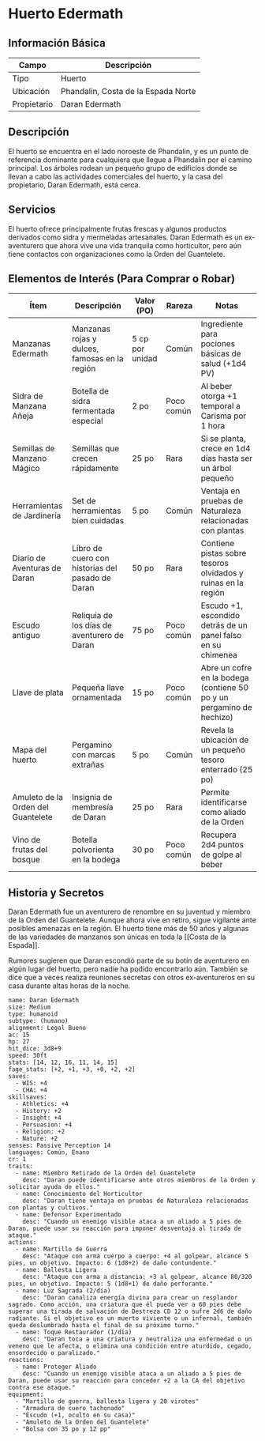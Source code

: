 # Huerto Edermath

## Información Básica

| Campo | Descripción |
| --- | --- |
| Tipo | Huerto |
| Ubicación | Phandalin, Costa de la Espada Norte |
| Propietario | Daran Edermath |

## Descripción

El huerto se encuentra en el lado noroeste de Phandalin, y es un punto de referencia dominante para cualquiera que llegue a Phandalin por el camino principal. Los árboles rodean un pequeño grupo de edificios donde se llevan a cabo las actividades comerciales del huerto, y la casa del propietario, Daran Edermath, está cerca.

## Servicios

El huerto ofrece principalmente frutas frescas y algunos productos derivados como sidra y mermeladas artesanales. Daran Edermath es un ex-aventurero que ahora vive una vida tranquila como horticultor, pero aún tiene contactos con organizaciones como la Orden del Guantelete.

## Elementos de Interés (Para Comprar o Robar)

| Ítem | Descripción | Valor (PO) | Rareza | Notas |
| --- | --- | --- | --- | --- |
| Manzanas Edermath | Manzanas rojas y dulces, famosas en la región | 5 cp por unidad | Común | Ingrediente para pociones básicas de salud (+1d4 PV) |
| Sidra de Manzana Añeja | Botella de sidra fermentada especial | 2 po | Poco común | Al beber otorga +1 temporal a Carisma por 1 hora |
| Semillas de Manzano Mágico | Semillas que crecen rápidamente | 25 po | Rara | Si se planta, crece en 1d4 días hasta ser un árbol pequeño |
| Herramientas de Jardinería | Set de herramientas bien cuidadas | 5 po | Común | Ventaja en pruebas de Naturaleza relacionadas con plantas |
| Diario de Aventuras de Daran | Libro de cuero con historias del pasado de Daran | 50 po | Rara | Contiene pistas sobre tesoros olvidados y ruinas en la región |
| Escudo antiguo | Reliquia de los días de aventurero de Daran | 75 po | Poco común | Escudo +1, escondido detrás de un panel falso en su chimenea |
| Llave de plata | Pequeña llave ornamentada | 15 po | Poco común | Abre un cofre en la bodega (contiene 50 po y un pergamino de hechizo) |
| Mapa del huerto | Pergamino con marcas extrañas | 5 po | Común | Revela la ubicación de un pequeño tesoro enterrado (25 po) |
| Amuleto de la Orden del Guantelete | Insignia de membresía de Daran | 25 po | Rara | Permite identificarse como aliado de la Orden |
| Vino de frutas del bosque | Botella polvorienta en la bodega | 30 po | Poco común | Recupera 2d4 puntos de golpe al beber |

## Historia y Secretos

Daran Edermath fue un aventurero de renombre en su juventud y miembro de la Orden del Guantelete. Aunque ahora vive en retiro, sigue vigilante ante posibles amenazas en la región. El huerto tiene más de 50 años y algunas de las variedades de manzanos son únicas en toda la [[Costa de la Espada]].

Rumores sugieren que Daran escondió parte de su botín de aventurero en algún lugar del huerto, pero nadie ha podido encontrarlo aún. También se dice que a veces realiza reuniones secretas con otros ex-aventureros en su casa durante altas horas de la noche.

```statblock
name: Daran Edermath
size: Medium
type: humanoid
subtype: (humano)
alignment: Legal Bueno
ac: 15
hp: 27
hit_dice: 3d8+9
speed: 30ft
stats: [14, 12, 16, 11, 14, 15]
fage_stats: [+2, +1, +3, +0, +2, +2]
saves:
  - WIS: +4
  - CHA: +4
skillsaves:
  - Athletics: +4
  - History: +2
  - Insight: +4
  - Persuasion: +4
  - Religion: +2
  - Nature: +2
senses: Passive Perception 14
languages: Común, Enano
cr: 1
traits:
  - name: Miembro Retirado de la Orden del Guantelete
    desc: "Daran puede identificarse ante otros miembros de la Orden y solicitar ayuda de ellos."
  - name: Conocimiento del Horticultor
    desc: "Daran tiene ventaja en pruebas de Naturaleza relacionadas con plantas y cultivos."
  - name: Defensor Experimentado
    desc: "Cuando un enemigo visible ataca a un aliado a 5 pies de Daran, puede usar su reacción para imponer desventaja al tirada de ataque."
actions:
  - name: Martillo de Guerra
    desc: "Ataque con arma cuerpo a cuerpo: +4 al golpear, alcance 5 pies, un objetivo. Impacto: 6 (1d8+2) de daño contundente."
  - name: Ballesta Ligera
    desc: "Ataque con arma a distancia: +3 al golpear, alcance 80/320 pies, un objetivo. Impacto: 5 (1d8+1) de daño perforante."
  - name: Luz Sagrada (2/día)
    desc: "Daran canaliza energía divina para crear un resplandor sagrado. Como acción, una criatura que él pueda ver a 60 pies debe superar una tirada de salvación de Destreza CD 12 o sufre 2d6 de daño radiante. Si el objetivo es un muerto viviente o un infernal, también queda deslumbrado hasta el final de su próximo turno."
  - name: Toque Restaurador (1/día)
    desc: "Daran toca a una criatura y neutraliza una enfermedad o un veneno que le afecta, o elimina una condición entre aturdido, cegado, ensordecido o paralizado."
reactions:
  - name: Proteger Aliado
    desc: "Cuando un enemigo visible ataca a un aliado a 5 pies de Daran, puede usar su reacción para conceder +2 a la CA del objetivo contra ese ataque."
equipment:
  - "Martillo de guerra, ballesta ligera y 20 virotes"
  - "Armadura de cuero tachonado"
  - "Escudo (+1, oculto en su casa)"
  - "Amuleto de la Orden del Guantelete"
  - "Bolsa con 35 po y 12 pp"
```
